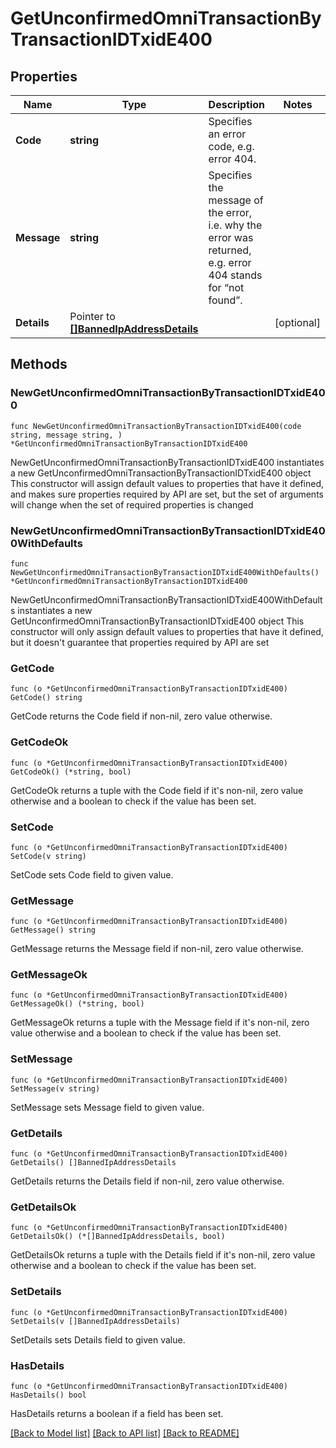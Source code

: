 # GetUnconfirmedOmniTransactionByTransactionIDTxidE400

## Properties

Name | Type | Description | Notes
------------ | ------------- | ------------- | -------------
**Code** | **string** | Specifies an error code, e.g. error 404. | 
**Message** | **string** | Specifies the message of the error, i.e. why the error was returned, e.g. error 404 stands for “not found”. | 
**Details** | Pointer to [**[]BannedIpAddressDetails**](BannedIpAddressDetails.md) |  | [optional] 

## Methods

### NewGetUnconfirmedOmniTransactionByTransactionIDTxidE400

`func NewGetUnconfirmedOmniTransactionByTransactionIDTxidE400(code string, message string, ) *GetUnconfirmedOmniTransactionByTransactionIDTxidE400`

NewGetUnconfirmedOmniTransactionByTransactionIDTxidE400 instantiates a new GetUnconfirmedOmniTransactionByTransactionIDTxidE400 object
This constructor will assign default values to properties that have it defined,
and makes sure properties required by API are set, but the set of arguments
will change when the set of required properties is changed

### NewGetUnconfirmedOmniTransactionByTransactionIDTxidE400WithDefaults

`func NewGetUnconfirmedOmniTransactionByTransactionIDTxidE400WithDefaults() *GetUnconfirmedOmniTransactionByTransactionIDTxidE400`

NewGetUnconfirmedOmniTransactionByTransactionIDTxidE400WithDefaults instantiates a new GetUnconfirmedOmniTransactionByTransactionIDTxidE400 object
This constructor will only assign default values to properties that have it defined,
but it doesn't guarantee that properties required by API are set

### GetCode

`func (o *GetUnconfirmedOmniTransactionByTransactionIDTxidE400) GetCode() string`

GetCode returns the Code field if non-nil, zero value otherwise.

### GetCodeOk

`func (o *GetUnconfirmedOmniTransactionByTransactionIDTxidE400) GetCodeOk() (*string, bool)`

GetCodeOk returns a tuple with the Code field if it's non-nil, zero value otherwise
and a boolean to check if the value has been set.

### SetCode

`func (o *GetUnconfirmedOmniTransactionByTransactionIDTxidE400) SetCode(v string)`

SetCode sets Code field to given value.


### GetMessage

`func (o *GetUnconfirmedOmniTransactionByTransactionIDTxidE400) GetMessage() string`

GetMessage returns the Message field if non-nil, zero value otherwise.

### GetMessageOk

`func (o *GetUnconfirmedOmniTransactionByTransactionIDTxidE400) GetMessageOk() (*string, bool)`

GetMessageOk returns a tuple with the Message field if it's non-nil, zero value otherwise
and a boolean to check if the value has been set.

### SetMessage

`func (o *GetUnconfirmedOmniTransactionByTransactionIDTxidE400) SetMessage(v string)`

SetMessage sets Message field to given value.


### GetDetails

`func (o *GetUnconfirmedOmniTransactionByTransactionIDTxidE400) GetDetails() []BannedIpAddressDetails`

GetDetails returns the Details field if non-nil, zero value otherwise.

### GetDetailsOk

`func (o *GetUnconfirmedOmniTransactionByTransactionIDTxidE400) GetDetailsOk() (*[]BannedIpAddressDetails, bool)`

GetDetailsOk returns a tuple with the Details field if it's non-nil, zero value otherwise
and a boolean to check if the value has been set.

### SetDetails

`func (o *GetUnconfirmedOmniTransactionByTransactionIDTxidE400) SetDetails(v []BannedIpAddressDetails)`

SetDetails sets Details field to given value.

### HasDetails

`func (o *GetUnconfirmedOmniTransactionByTransactionIDTxidE400) HasDetails() bool`

HasDetails returns a boolean if a field has been set.


[[Back to Model list]](../README.md#documentation-for-models) [[Back to API list]](../README.md#documentation-for-api-endpoints) [[Back to README]](../README.md)


